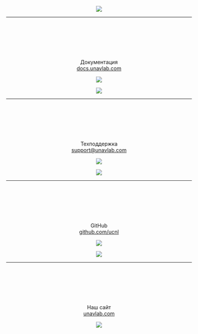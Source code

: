 <div style="page-break-after: always;"></div>
<p align="center"><img src="https://ucnl.github.io/documentation/sm_logo.png"/></p>

_______  

<br/>
<br/>
<br/>
<br/>
<br/>
<p align="center">Документация <br/> <a href="https:\\www.docs.unavlab.com\">docs.unavlab.com</a></p>
<p align="center"><img src="https://ucnl.github.io/documentation/docs_unavlab_web_qr.png" /></p>


<div style="page-break-after: always;"></div>
<p align="center"><img src="https://ucnl.github.io/documentation/sm_logo.png"/></p>

_______  

<br/>
<br/>
<br/>
<br/>
<br/>
<p align="center">Техподдержка <br/> <a href="mailto:support@unavlab.com">support@unavlab.com</a></p>
<p align="center"><img src="https://ucnl.github.io/documentation/unavlab_support_email_qr.png" /></p>


<div style="page-break-after: always;"></div>
<p align="center"><img src="https://ucnl.github.io/documentation/sm_logo.png"/></p>

_______  

<br/>
<br/>
<br/>
<br/>
<br/>
<p align="center">GitHub <br/> <a href="https://www.github.com/ucnl">github.com/ucnl</a></p>
<p align="center"><img src="https://ucnl.github.io/documentation/unavlab_github_qr.png" /></p>

<div style="page-break-after: always;"></div>
<p align="center"><img src="https://ucnl.github.io/documentation/sm_logo.png"/></p>

_______  

<br/>
<br/>
<br/>
<br/>
<br/>
<p align="center">Наш сайт <br/> <a href="https:\\www.unavlab.com\">unavlab.com</a></p>
<p align="center"><img src="https://ucnl.github.io/documentation/unavlab_web_qr.png" /></p>

<div style="page-break-after: always;"></div>
